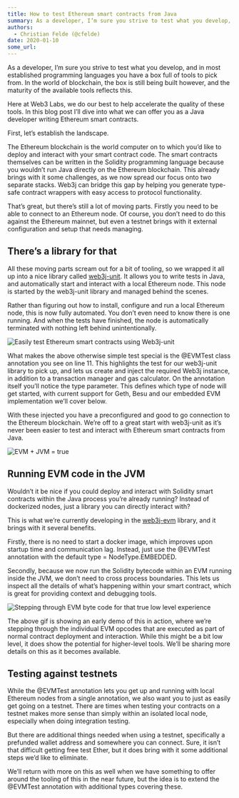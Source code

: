 ```yaml
---
title: How to test Ethereum smart contracts from Java
summary: As a developer, I’m sure you strive to test what you develop, and in most established programming languages you have a box full of tools to pick from. In the wo
authors:
  - Christian Felde (@cfelde)
date: 2020-01-10
some_url: 
---
```


As a developer, I’m sure you strive to test what you develop, and in most established programming languages you have a box full of tools to pick from. In the world of blockchain, the box is still being built however, and the maturity of the available tools reflects this.

Here at Web3 Labs, we do our best to help accelerate the quality of these tools. In this blog post I’ll dive into what we can offer you as a Java developer writing Ethereum smart contracts. 

First, let’s establish the landscape. 

The Ethereum blockchain is the world computer on to which you’d like to deploy and interact with your smart contract code. The smart contracts themselves can be written in the Solidity programming language because you wouldn’t run Java directly on the Ethereum blockchain. This already brings with it some challenges, as we now spread our focus onto two separate stacks. Web3j can bridge this gap by helping you generate type-safe contract wrappers with easy access to protocol functionality. 

That’s great, but there’s still a lot of moving parts. Firstly you need to be able to connect to an Ethereum node. Of course, you don’t need to do this against the Ethereum mainnet, but even a testnet brings with it external configuration and setup that needs managing. 

## There’s a library for that

All these moving parts scream out for a bit of tooling, so we wrapped it all up into a nice library called [web3j-unit](https://github.com/web3j/web3j-unit). It allows you to write tests in Java, and automatically start and interact with a local Ethereum node. This node is started by the web3j-unit library and managed behind the scenes. 

Rather than figuring out how to install, configure and run a local Ethereum node, this is now fully automated. You don’t even need to know there is one running. And when the tests have finished, the node is automatically terminated with nothing left behind unintentionally. 

![Easily test Ethereum smart contracts using Web3j-unit](https://api.kauri.io:443/ipfs/QmPWzjAnYFEnagm5Mj2R4puXAdJmYDGkTcHKAiu2Xtik8D)

What makes the above otherwise simple test special is the @EVMTest class annotation you see on line 11. This highlights the test for our web3j-unit library to pick up, and lets us create and inject the required Web3j instance, in addition to a transaction manager and gas calculator. On the annotation itself you’ll notice the type parameter. This defines which type of node will get started, with current support for Geth, Besu and our embedded EVM implementation we’ll cover below. 

With these injected you have a preconfigured and good to go connection to the Ethereum blockchain. We’re off to a great start with web3j-unit as it’s never been easier to test and interact with Ethereum smart contracts from Java. 

![EVM + JVM = true](https://api.kauri.io:443/ipfs/QmckEVDxj4LkNkEyw6geobAuaGRzYKryp6uUcUM2xXmYyU)

## Running EVM code in the JVM

Wouldn’t it be nice if you could deploy and interact with Solidity smart contracts within the Java process you’re already running? Instead of dockerized nodes, just a library you can directly interact with? 

This is what we’re currently developing in the [web3j-evm](https://github.com/web3j/web3j-evm) library, and it brings with it several benefits. 

Firstly, there is no need to start a docker image, which improves upon startup time and communication lag. Instead, just use the @EVMTest annotation with the default type = NodeType.EMBEDDED. 

Secondly, because we now run the Solidity bytecode within an EVM running inside the JVM, we don’t need to cross process boundaries. This lets us inspect all the details of what’s happening within your smart contract, which is great for providing context and debugging tools. 

![Stepping through EVM byte code for that true low level experience](https://api.kauri.io:443/ipfs/QmTmfTszpp1FbCp4VZLPak1RZju5o9YK85DTNZzUF75M3t)

The above gif is showing an early demo of this in action, where we’re stepping through the individual EVM opcodes that are executed as part of normal contract deployment and interaction. While this might be a bit low level, it does show the potential for higher-level tools. We’ll be sharing more details on this as it becomes available.

## Testing against testnets

While the @EVMTest annotation lets you get up and running with local Ethereum nodes from a single annotation, we also want you to just as easily get going on a testnet. There are times when testing your contracts on a testnet makes more sense than simply within an isolated local node, especially when doing integration testing. 

But there are additional things needed when using a testnet, specifically a prefunded wallet address and somewhere you can connect. Sure, it isn’t that difficult getting free test Ether, but it does bring with it some additional steps we’d like to eliminate. 

We’ll return with more on this as well when we have something to offer around the tooling of this in the near future, but the idea is to extend the @EVMTest annotation with additional types covering these. 
